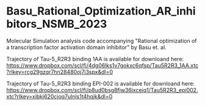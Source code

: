 # Basu_Rational_Optimization_AR_inhibitors_NSMB_2023
Molecular Simulation analysis code accompanying "Rational optimization of a transcription factor activation domain inhibitor" by Basu et. al.

Trajectory of Tau-5_R2R3 binding 1AA is available for downloand here:
https://www.dropbox.com/scl/fi/4dg06lks1v7gokxc6qfsp/Tau5R2R3_1AA.xtc?rlkey=rcg29gzqr7hn28480oj7i3spx&dl=0

Trajectory of Tau-5_R2R3 binding EPI-002 is available for downloand here:
https://www.dropbox.com/scl/fi/p8ud0bsg8fjw36ixceiq1/Tau5R2R3_epi002.xtc?rlkey=xibkj620cjoq7ulnls1t4hqjk&dl=0

